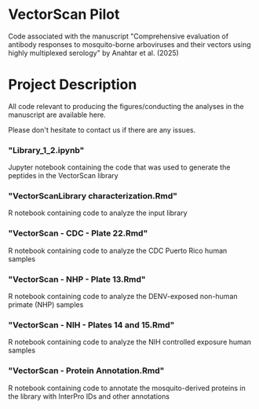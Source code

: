 # VectorScan Pilot
Code associated with the manuscript "Comprehensive evaluation of antibody responses to mosquito-borne arboviruses and their vectors using highly multiplexed serology" by Anahtar et al. (2025)

# Project Description
All code relevant to producing the figures/conducting the analyses in the manuscript are available here.

Please don't hesitate to contact us if there are any issues.

### "Library_1_2.ipynb"
Jupyter notebook containing the code that was used to generate the peptides in the VectorScan library

### "VectorScanLibrary characterization.Rmd"
R notebook containing code to analyze the input library

### "VectorScan - CDC - Plate 22.Rmd"
R notebook containing code to analyze the CDC Puerto Rico human samples

### "VectorScan - NHP - Plate 13.Rmd"
R notebook containing code to analyze the DENV-exposed non-human primate (NHP) samples

### "VectorScan - NIH - Plates 14 and 15.Rmd"
R notebook containing code to analyze the NIH controlled exposure human samples

### "VectorScan - Protein Annotation.Rmd"
R notebook containing code to annotate the mosquito-derived proteins in the library with InterPro IDs and other annotations
